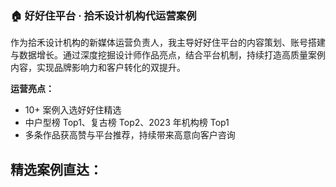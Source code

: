 ### 🏠 好好住平台 · 拾禾设计机构代运营案例

作为拾禾设计机构的新媒体运营负责人，我主导好好住平台的内容策划、账号搭建与数据增长。通过深度挖掘设计师作品亮点，结合平台机制，持续打造高质量案例内容，实现品牌影响力和客户转化的双提升。


**运营亮点：**
- 10+ 案例入选好好住精选
- 中户型榜 Top1、复古榜 Top2、2023 年机构榜 Top1
- 多条作品获高赞与平台推荐，持续带来高意向客户咨询

## **精选案例直达：**

<script setup>
import GridCard from '../.vitepress/components/GridCard.vue'
const items = [
  {
    title: '炸裂改造！！珠江新城75m²学区房一居变四居，究竟是什么鬼斧',
    link: 'https://docs.qq.com/doc/p/6fc2c13bc7318432607c35795a733e99da15af95',
    image: '/img/HHZ/1.jpeg',
    desc: '一居变四居，极致空间改造案例。'
  },
  {
    title: '158m²现代轻奢风，细腻调整让空间更加温馨舒适',
    link: 'https://docs.qq.com/doc/p/c630fd2bbf1e3cd3b3ad75e894d2883e2bde27ce',
    image: '/img/HHZ/2.jpeg',
    desc: '现代轻奢，空间温馨舒适。'
  },
  {
    title: '精心打造102m²暗黑系主卧，让家拥有呼吸感',
    link: 'https://docs.qq.com/doc/p/35e89cce5ffa42227beb51b7141764370412702a',
    image: '/img/HHZ/3.jpeg',
    desc: '暗黑系主卧，极致呼吸感。'
  },
  {
    title: '74m²广州龙口西学区房改造，给孩子舒适自由的空间',
    link: 'https://docs.qq.com/doc/p/1f070c645af46a9c0a0e446f89b5a130718dd52c',
    image: '/img/HHZ/4.jpeg',
    desc: '学区房改造，儿童舒适空间。'
  },
  {
    title: '巧用厨房半开方式，轻松扩容15%！热爱旅行小夫妻的100m²太温馨',
    link: 'https://docs.qq.com/doc/p/b1e095b1e717f9b2d4a187a2512763867babeca9',
    image: '/img/HHZ/5.jpeg',
    desc: '厨房半开，空间扩容，温馨之家。'
  },
  {
    title: '花45万打造150m²婚房，在书香漫溢的家中感受静谧',
    link: 'https://docs.qq.com/doc/p/df7f2f82ad6e19fdf85ff0eb211b9c150168b3af',
    image: '/img/HHZ/6.jpeg',
    desc: '婚房设计，书香静谧。'
  },
  {
    title: '110平复古混搭风，餐厨一体，全屋收纳55平方',
    link: 'https://docs.qq.com/doc/p/1830e09f68ec2bb04a04245ba21c14101dfe4652',
    image: '/img/HHZ/7.jpeg',
    desc: '复古混搭，收纳极致。'
  }
]
</script>

<GridCard :items="items" />
